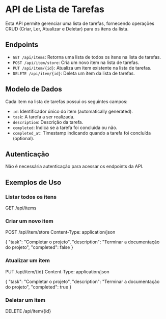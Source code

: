 # API de Lista de Tarefas

Esta API permite gerenciar uma lista de tarefas, fornecendo operações CRUD (Criar, Ler, Atualizar e Deletar) para os itens da lista.

## Endpoints

- `GET /api/items`: Retorna uma lista de todos os itens na lista de tarefas.
- `POST /api/item/store`: Cria um novo item na lista de tarefas.
- `PUT /api/item/{id}`: Atualiza um item existente na lista de tarefas.
- `DELETE /api/item/{id}`: Deleta um item da lista de tarefas.

## Modelo de Dados

Cada item na lista de tarefas possui os seguintes campos:

- `id`: Identificador único do item (automatically generated).
- `task`: A tarefa a ser realizada.
- `description`: Descrição da tarefa.
- `completed`: Indica se a tarefa foi concluída ou não.
- `completed_at`: Timestamp indicando quando a tarefa foi concluída (optional).

## Autenticação

Não é necessária autenticação para acessar os endpoints da API.

## Exemplos de Uso

### Listar todos os itens

GET /api/items

### Criar um novo item

POST /api/item/store
Content-Type: application/json

{
    "task": "Completar o projeto",
    "description": "Terminar a documentação do projeto",
    "completed": false
}

### Atualizar um item

PUT /api/item/{id}
Content-Type: application/json

{
    "task": "Completar o projeto",
    "description": "Terminar a documentação do projeto",
    "completed": true
}

### Deletar um item

DELETE /api/item/{id}

```http
